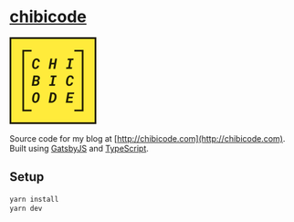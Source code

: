 # [chibicode](https://chibicode.com)

![](src/images/favicon-152.png)

Source code for my blog at [http://chibicode.com](http://chibicode.com). Built using [GatsbyJS](https://www.gatsbyjs.org/) and [TypeScript](http://www.typescriptlang.org/).

## Setup

```
yarn install
yarn dev
```
